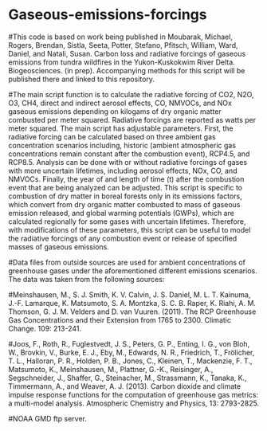 # Gaseous-emissions-forcings

#This code is based on work being published in Moubarak, Michael, Rogers, Brendan, Sistla, Seeta, Potter, Stefano, Pfitsch, William, Ward, Daniel, and Natali, Susan. Carbon loss and radiative forcings of gaseous emissions from tundra wildfires in the Yukon-Kuskokwim River Delta.  Biogeosciences. (in prep).  Accompanying methods for this script will be published there and linked to this repository.  

#The main script function is to calculate the radiative forcing of CO2, N2O, O3, CH4, direct and indirect aerosol effects, CO, NMVOCs, and NOx gaseous emissions depending on kilogams of dry organic matter combusted per meter squared.  Radiative forcings are reported as watts per meter squared. The main script has adjustable parameters.  First, the radiative forcing can be calculated based on three ambient gas concentration scenarios including, historic (ambient atmospheric gas concentrations remain constant after the combustion event), RCP4.5, and RCP8.5.  Analysis can be done with or without radiative forcings of gases with more uncertain lifetimes, including aerosol effects, NOx, CO, and NMVOCs.  Finally, the year of and length of time (t) after the combustion event that are being analyzed can be adjusted. This script is specific to combustion of dry matter in boreal forests only in its emissions factors, which convert from dry organic matter combusted to mass of gaseous emission released, and global warming potentials (GWPs), which are calculated regionally for some gases with uncertain lifetimes.  Therefore, with modifications of these parameters, this script can be useful to model the radiative forcings of any combustion event or release of specified masses of gaseous emissions.  

#Data files from outside sources are used for ambient concentrations of greenhouse gases under the aforementioned different emissions scenarios.  The data was taken from the following sources:

#Meinshausen, M., S. J. Smith, K. V. Calvin, J. S. Daniel, M. L. T. Kainuma, J.-F. Lamarque, K. Matsumoto, S. A. Montzka, S. C. B. Raper, K. Riahi, A. M. Thomson, G. J. M. Velders and D. van Vuuren. (2011). The RCP Greenhouse Gas Concentrations and their Extension from 1765 to 2300. Climatic Change. 109: 213-241.

#Joos, F., Roth, R., Fuglestvedt, J. S., Peters, G. P., Enting, I. G., von Bloh, W., Brovkin, V., Burke, E. J., Eby, M., Edwards, N. R., Friedrich, T., Frölicher, T. L., Halloran, P. R., Holden, P. B., Jones, C., Kleinen, T., Mackenzie, F. T., Matsumoto, K., Meinshausen, M., Plattner, G.-K., Reisinger, A., Segschneider, J., Shaffer, G., Steinacher, M., 	Strassmann, K., Tanaka, K., Timmermann, A., and Weaver, A. J. (2013). Carbon dioxide and climate impulse response functions for the computation of greenhouse gas metrics: a multi-model analysis. Atmospheric Chemistry and Physics, 13: 2793-2825.

#NOAA GMD ftp server.  

